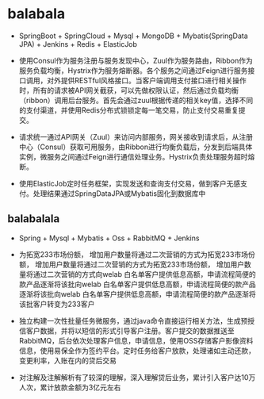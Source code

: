 # balabala

* SpringBoot + SpringCloud + Mysql + MongoDB + Mybatis(SpringData JPA) + Jenkins + Redis + ElasticJob

* 使用Consul作为服务注册与服务发现中心，Zuul作为服务路由，Ribbon作为服务负载均衡，Hystrix作为服务熔断器。各个服务之间通过Feign进行服务接口调用，对外提供RESTful风格接口。当客户端调用支付接口进行相关操作时，所有的请求被API网关截获，可以先做权限认证，然后通过负载均衡（ribbon）调用后台服务。首先会通过zuul根据传递的相关key值，选择不同的支付渠道，并使用Redis分布式锁锁定每一笔交易，防止支付交易重复提交。

* 请求统一通过API网关（Zuul）来访问内部服务，网关接收到请求后，从注册中心（Consul）获取可用服务，由Ribbon进行均衡负载后，分发到后端具体实例，微服务之间通过Feign进行通信处理业务。Hystrix负责处理服务超时熔断。

* 使用ElasticJob定时任务框架，实现发送和查询支付交易，做到客户无感支付。处理结果通过SpringDataJPA或Mybatis固化到数据库中


## balabalala

* Spring + Mysql + Mybatis + Oss + RabbitMQ + Jenkins

* 为拓宽233市场份额， 增加用户数量将通过二次营销的方式为拓宽233市场份额， 增加用户数量将通过二次营销的方式为拓宽233市场份额， 增加用户数量将通过二次营销的方式向welab 白名单客户提供低息高额，申请流程简便的款产品逐渐将该批向welab 白名单客户提供低息高额，申请流程简便的款产品逐渐将该批向welab 白名单客户提供低息高额，申请流程简便的款产品逐渐将该批客户转变为233客户

* 独立构建一次性批量任务微服务，通过java命令直接运行相关方法，生成预授信客户数据，并将以短信的形式引导客户注册。客户提交的数据推送至RabbitMQ，后台依次处理客户信息，申请信息，使用OSS存储客户影像资料信息，使用易保全作为签约平台。定时任务给客户放款，处理诸如主动还款，变更利率，入账在内的贷后交易

* 对注解及注解解析有了较深的理解，深入理解贷后业务，累计引入客户达10万人次，累计放款金额为3亿元左右